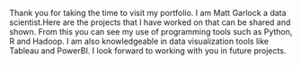 Thank you for taking the time to visit my portfolio. I am Matt Garlock a data scientist.Here are the projects that I have worked on that can be shared and shown. From this you can see my use of programming tools such as Python, R and Hadoop. I am also knowledgeable in data visualization tools like Tableau and PowerBI. I look forward to working with you in future projects.
